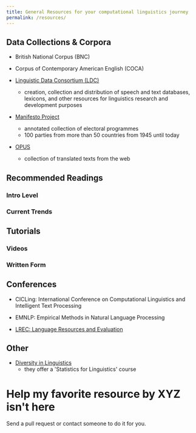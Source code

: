 ```yaml
---
title: General Resources for your computational linguistics journey
permalink: /resources/
---
```


## Data Collections & Corpora

- British National Corpus (BNC)

- Corpus of Contemporary American English (COCA)

-  [Linguistic Data Consortium (LDC)](https://www.ldc.upenn.edu)
    - creation, collection and distribution of speech and text databases, lexicons, and other resources for linguistics research and development purposes

- [Manifesto Project](https://manifesto-project.wzb.eu)
    - annotated collection of electoral programmes
    - 100 parties from more than 50 countries from 1945 until today

- [OPUS](https://opus.nlpl.eu/trac/wiki/)
    - collection of translated texts from the web

## Recommended Readings

### Intro Level

### Current Trends

## Tutorials

### Videos

### Written Form

## Conferences

-  CICLing: International Conference on Computational Linguistics and Intelligent Text Processing

-  EMNLP: Empirical Methods in Natural Language Processing

-  [LREC: Language Resources and Evaluation](http://www.lrec-conf.org/)

## Other

- [Diversity in Linguistics](https://div-ling.org/)
   - they offer a 'Statistics for Linguistics' course


# Help my favorite resource by XYZ isn't here

Send a pull request or contact someone to do it for you. 
